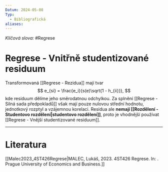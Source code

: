 ```yaml
---
Datum: 2024-05-08
Typ:
  - Bibliografická
aliases:
---
```

*Klíčová slova:* #Regrese
# Regrese - Vnitřně studentizované residuum
Transformovaná [[Regrese - Rezidua]] mají tvar
$$
e_{si} = \frac{e_i}{s(e)\sqrt{1 - h_{ii}}},
$$
kde residuum dělíme jeho směrodatnou odchylkou. Za splnění [[Regrese - Silná sada předpokladů]] však mají pouze nulovou střední hodnotu, jednotkový rozptyl a vzájemnou korelaci. Residua ale **nemají [[Rozdělení - Studentovo rozdělení|studentovo rozdělení]]**, proto je vhodnější používat [[Regrese - Vnější studentizované residuum]].
- - -
# Literatura
[[Malec2023_4ST426Regrese|MALEC, Lukáš, 2023. 4ST426 Regrese. In: . Prague University of Economics and Business.]]